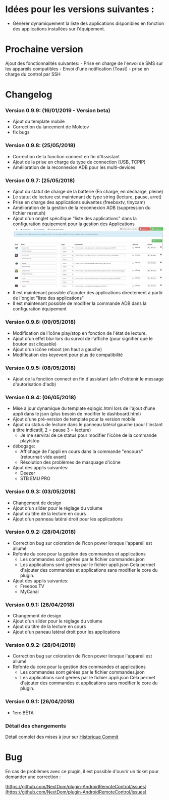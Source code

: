 # Idées pour les versions suivantes :

- Générer dynamiquement la liste des applications disponibles en fonction des applications installées sur l'équipement.

# Prochaine version

Ajout des fonctionnalités suivantes:
    - Prise en charge de l'envoi de SMS sur les appareils compatibles
    - Envoi d'une notification (Toast)
    - prise en charge du control par SSH

# Changelog

### Version 0.9.9:  (16/01/2019 - Version beta)
* Ajout du template mobile 
* Correction du lancement de Molotov  
* fix bugs

### Version 0.9.8:  (25/05/2018)

* Correction de la fonction connect en fin d'Assistant  
* Ajout de la prise en charge du type de connection (USB, TCPIP)
* Amélioration de la reconnexion ADB pour les multi-devices

### Version 0.9.7:  (25/05/2018)

* Ajout du statut de charge de la batterie (En charge, en décharge, pleine)
* Le statut de lecture est maintenant de type string (lecture, pause, arret)
* Prise en charge des applications suivantes (freeboxtv, tinycam)
* Amélioration de la gestion de la reconnexion ADB (suppression du fichier reset.sh)
* Ajout d'un onglet spécifique "liste des applications" dans la configuration équipement pour la gestion des Applications
![Screenshot8](../images/Screenshot8.png)
* Il est maintenant possible d'ajouter des applications directement à partir de l'onglet "liste des applications"
* Il est maintenant possible de modifier la commande ADB dans la configuration équipement

### Version 0.9.6:  (09/05/2018)

* Modification de l'icône play/stop en fonction de l'état de lecture.
* Ajout d'un effet blur lors du survol de l'affiche (pour signifier que le bouton est cliquable)
* Ajout d'un icône reboot (en haut a gauche)
* Modification des keyevent pour plus de compatibilité

### Version 0.9.5:  (08/05/2018)

* Ajout de la fonction connect en fin d'assistant (afin d'obtenir le message d'autorisation d'adb)

### Version 0.9.4:  (06/05/2018)

* Mise à jour dynamique du template eqlogic.html lors de l'ajout d'une appli dans le json (plus besoin de modifier le dashboard.html)
* Ajout d'une pré-version de template pour la version mobile
* Ajout du status de lecture dans le panneau latéral gauche (pour l'instant à titre indicatif, 2 = pause 3 = lecture)
    - Je me servirai de ce status pour modifier l'icône de la commande play/stop
* débogage:
    - Affichage de l'appli en cours dans la commande "encours" (retournait vide avant)
    - Résolution des problèmes de masquage d'icône
* Ajout des applis suivantes:
    - Deezer
    - STB EMU PRO

### Version 0.9.3:  (03/05/2018)

* Changement de design
* Ajout d'un slider pour le réglage du volume
* Ajout du titre de la lecture en cours
* Ajout d'un panneau latéral droit pour les applications

### Version 0.9.2:  (28/04/2018)

* Correction bug sur coloration de l'icon power lorsque l'appareil est allumé
* Refonte du core pour la gestion des commandes et applications
    - Les commandes sont gérées par le fichier commandes.json
    - Les applications sont gérées par le fichier appli.json
Cela permet d'ajouter des commandes et applications sans modifier le core du plugin.
* Ajout des applis suivantes:
    - Freebox TV
    - MyCanal

### Version 0.9.1:  (26/04/2018)

* Changement de design
* Ajout d'un slider pour le réglage du volume
* Ajout du titre de la lecture en cours
* Ajout d'un paneau latéral droit pour les applications


### Version 0.9.2:  (28/04/2018)

* Correction bug sur coloration de l'icon power lorsque l'appareil est allumé
* Refonte du core pour la gestion des commandes et applications
    - Les commandes sont gérées par le fichier commandes.json
    - Les applications sont gérées par le fichier appli.json
Cela permet d'ajouter des commandes et applications sans modifier le core du plugin.

### Version 0.9.1:  (26/04/2018)

* 1ere BÊTA

### Détail des changements

Détail complet des mises à jour sur [Historique Commit](https://github.com/NextDom/plugin-AndroidRemoteControl/commits/master)

# Bug

En cas de problèmes avec ce plugin, il est possible d'ouvrir un ticket pour demander une correction :

[https://github.com/NextDom/plugin-AndroidRemoteControl/issues](https://github.com/NextDom/plugin-AndroidRemoteControl/issues)
